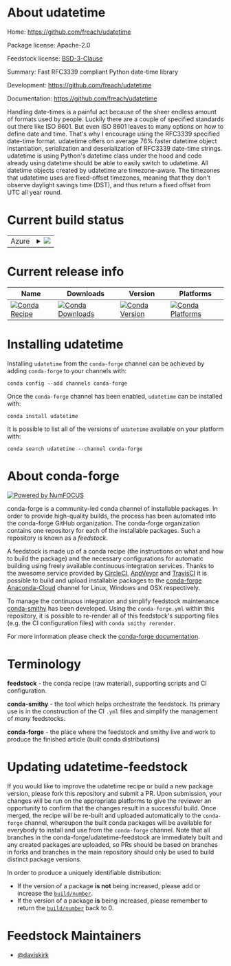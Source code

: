 About udatetime
===============

Home: https://github.com/freach/udatetime

Package license: Apache-2.0

Feedstock license: [BSD-3-Clause](https://github.com/conda-forge/udatetime-feedstock/blob/master/LICENSE.txt)

Summary: Fast RFC3339 compliant Python date-time library

Development: https://github.com/freach/udatetime

Documentation: https://github.com/freach/udatetime

Handling date-times is a painful act because of the sheer endless amount of formats used by people. Luckily there are a couple of specified standards out there like ISO 8601. But even ISO 8601 leaves to many options on how to define date and time. That\'s why I encourage using the RFC3339 specified date-time format.
udatetime offers on average 76% faster datetime object instantiation, serialization and deserialization of RFC3339 date-time strings. udatetime is using Python\'s datetime class under the hood and code already using datetime should be able to easily switch to udatetime. All datetime objects created by udatetime are timezone-aware. The timezones that udatetime uses are fixed-offset timezones, meaning that they don\'t observe daylight savings time (DST), and thus return a fixed offset from UTC all year round.


Current build status
====================


<table>
    
  <tr>
    <td>Azure</td>
    <td>
      <details>
        <summary>
          <a href="https://dev.azure.com/conda-forge/feedstock-builds/_build/latest?definitionId=2104&branchName=master">
            <img src="https://dev.azure.com/conda-forge/feedstock-builds/_apis/build/status/udatetime-feedstock?branchName=master">
          </a>
        </summary>
        <table>
          <thead><tr><th>Variant</th><th>Status</th></tr></thead>
          <tbody><tr>
              <td>linux_64_python3.6.____73_pypy</td>
              <td>
                <a href="https://dev.azure.com/conda-forge/feedstock-builds/_build/latest?definitionId=2104&branchName=master">
                  <img src="https://dev.azure.com/conda-forge/feedstock-builds/_apis/build/status/udatetime-feedstock?branchName=master&jobName=linux&configuration=linux_64_python3.6.____73_pypy" alt="variant">
                </a>
              </td>
            </tr><tr>
              <td>linux_64_python3.6.____cpython</td>
              <td>
                <a href="https://dev.azure.com/conda-forge/feedstock-builds/_build/latest?definitionId=2104&branchName=master">
                  <img src="https://dev.azure.com/conda-forge/feedstock-builds/_apis/build/status/udatetime-feedstock?branchName=master&jobName=linux&configuration=linux_64_python3.6.____cpython" alt="variant">
                </a>
              </td>
            </tr><tr>
              <td>linux_64_python3.7.____73_pypy</td>
              <td>
                <a href="https://dev.azure.com/conda-forge/feedstock-builds/_build/latest?definitionId=2104&branchName=master">
                  <img src="https://dev.azure.com/conda-forge/feedstock-builds/_apis/build/status/udatetime-feedstock?branchName=master&jobName=linux&configuration=linux_64_python3.7.____73_pypy" alt="variant">
                </a>
              </td>
            </tr><tr>
              <td>linux_64_python3.7.____cpython</td>
              <td>
                <a href="https://dev.azure.com/conda-forge/feedstock-builds/_build/latest?definitionId=2104&branchName=master">
                  <img src="https://dev.azure.com/conda-forge/feedstock-builds/_apis/build/status/udatetime-feedstock?branchName=master&jobName=linux&configuration=linux_64_python3.7.____cpython" alt="variant">
                </a>
              </td>
            </tr><tr>
              <td>linux_64_python3.8.____cpython</td>
              <td>
                <a href="https://dev.azure.com/conda-forge/feedstock-builds/_build/latest?definitionId=2104&branchName=master">
                  <img src="https://dev.azure.com/conda-forge/feedstock-builds/_apis/build/status/udatetime-feedstock?branchName=master&jobName=linux&configuration=linux_64_python3.8.____cpython" alt="variant">
                </a>
              </td>
            </tr><tr>
              <td>linux_64_python3.9.____cpython</td>
              <td>
                <a href="https://dev.azure.com/conda-forge/feedstock-builds/_build/latest?definitionId=2104&branchName=master">
                  <img src="https://dev.azure.com/conda-forge/feedstock-builds/_apis/build/status/udatetime-feedstock?branchName=master&jobName=linux&configuration=linux_64_python3.9.____cpython" alt="variant">
                </a>
              </td>
            </tr><tr>
              <td>osx_64_python3.6.____73_pypy</td>
              <td>
                <a href="https://dev.azure.com/conda-forge/feedstock-builds/_build/latest?definitionId=2104&branchName=master">
                  <img src="https://dev.azure.com/conda-forge/feedstock-builds/_apis/build/status/udatetime-feedstock?branchName=master&jobName=osx&configuration=osx_64_python3.6.____73_pypy" alt="variant">
                </a>
              </td>
            </tr><tr>
              <td>osx_64_python3.6.____cpython</td>
              <td>
                <a href="https://dev.azure.com/conda-forge/feedstock-builds/_build/latest?definitionId=2104&branchName=master">
                  <img src="https://dev.azure.com/conda-forge/feedstock-builds/_apis/build/status/udatetime-feedstock?branchName=master&jobName=osx&configuration=osx_64_python3.6.____cpython" alt="variant">
                </a>
              </td>
            </tr><tr>
              <td>osx_64_python3.7.____73_pypy</td>
              <td>
                <a href="https://dev.azure.com/conda-forge/feedstock-builds/_build/latest?definitionId=2104&branchName=master">
                  <img src="https://dev.azure.com/conda-forge/feedstock-builds/_apis/build/status/udatetime-feedstock?branchName=master&jobName=osx&configuration=osx_64_python3.7.____73_pypy" alt="variant">
                </a>
              </td>
            </tr><tr>
              <td>osx_64_python3.7.____cpython</td>
              <td>
                <a href="https://dev.azure.com/conda-forge/feedstock-builds/_build/latest?definitionId=2104&branchName=master">
                  <img src="https://dev.azure.com/conda-forge/feedstock-builds/_apis/build/status/udatetime-feedstock?branchName=master&jobName=osx&configuration=osx_64_python3.7.____cpython" alt="variant">
                </a>
              </td>
            </tr><tr>
              <td>osx_64_python3.8.____cpython</td>
              <td>
                <a href="https://dev.azure.com/conda-forge/feedstock-builds/_build/latest?definitionId=2104&branchName=master">
                  <img src="https://dev.azure.com/conda-forge/feedstock-builds/_apis/build/status/udatetime-feedstock?branchName=master&jobName=osx&configuration=osx_64_python3.8.____cpython" alt="variant">
                </a>
              </td>
            </tr><tr>
              <td>osx_64_python3.9.____cpython</td>
              <td>
                <a href="https://dev.azure.com/conda-forge/feedstock-builds/_build/latest?definitionId=2104&branchName=master">
                  <img src="https://dev.azure.com/conda-forge/feedstock-builds/_apis/build/status/udatetime-feedstock?branchName=master&jobName=osx&configuration=osx_64_python3.9.____cpython" alt="variant">
                </a>
              </td>
            </tr>
          </tbody>
        </table>
      </details>
    </td>
  </tr>
</table>

Current release info
====================

| Name | Downloads | Version | Platforms |
| --- | --- | --- | --- |
| [![Conda Recipe](https://img.shields.io/badge/recipe-udatetime-green.svg)](https://anaconda.org/conda-forge/udatetime) | [![Conda Downloads](https://img.shields.io/conda/dn/conda-forge/udatetime.svg)](https://anaconda.org/conda-forge/udatetime) | [![Conda Version](https://img.shields.io/conda/vn/conda-forge/udatetime.svg)](https://anaconda.org/conda-forge/udatetime) | [![Conda Platforms](https://img.shields.io/conda/pn/conda-forge/udatetime.svg)](https://anaconda.org/conda-forge/udatetime) |

Installing udatetime
====================

Installing `udatetime` from the `conda-forge` channel can be achieved by adding `conda-forge` to your channels with:

```
conda config --add channels conda-forge
```

Once the `conda-forge` channel has been enabled, `udatetime` can be installed with:

```
conda install udatetime
```

It is possible to list all of the versions of `udatetime` available on your platform with:

```
conda search udatetime --channel conda-forge
```


About conda-forge
=================

[![Powered by NumFOCUS](https://img.shields.io/badge/powered%20by-NumFOCUS-orange.svg?style=flat&colorA=E1523D&colorB=007D8A)](http://numfocus.org)

conda-forge is a community-led conda channel of installable packages.
In order to provide high-quality builds, the process has been automated into the
conda-forge GitHub organization. The conda-forge organization contains one repository
for each of the installable packages. Such a repository is known as a *feedstock*.

A feedstock is made up of a conda recipe (the instructions on what and how to build
the package) and the necessary configurations for automatic building using freely
available continuous integration services. Thanks to the awesome service provided by
[CircleCI](https://circleci.com/), [AppVeyor](https://www.appveyor.com/)
and [TravisCI](https://travis-ci.com/) it is possible to build and upload installable
packages to the [conda-forge](https://anaconda.org/conda-forge)
[Anaconda-Cloud](https://anaconda.org/) channel for Linux, Windows and OSX respectively.

To manage the continuous integration and simplify feedstock maintenance
[conda-smithy](https://github.com/conda-forge/conda-smithy) has been developed.
Using the ``conda-forge.yml`` within this repository, it is possible to re-render all of
this feedstock's supporting files (e.g. the CI configuration files) with ``conda smithy rerender``.

For more information please check the [conda-forge documentation](https://conda-forge.org/docs/).

Terminology
===========

**feedstock** - the conda recipe (raw material), supporting scripts and CI configuration.

**conda-smithy** - the tool which helps orchestrate the feedstock.
                   Its primary use is in the construction of the CI ``.yml`` files
                   and simplify the management of *many* feedstocks.

**conda-forge** - the place where the feedstock and smithy live and work to
                  produce the finished article (built conda distributions)


Updating udatetime-feedstock
============================

If you would like to improve the udatetime recipe or build a new
package version, please fork this repository and submit a PR. Upon submission,
your changes will be run on the appropriate platforms to give the reviewer an
opportunity to confirm that the changes result in a successful build. Once
merged, the recipe will be re-built and uploaded automatically to the
`conda-forge` channel, whereupon the built conda packages will be available for
everybody to install and use from the `conda-forge` channel.
Note that all branches in the conda-forge/udatetime-feedstock are
immediately built and any created packages are uploaded, so PRs should be based
on branches in forks and branches in the main repository should only be used to
build distinct package versions.

In order to produce a uniquely identifiable distribution:
 * If the version of a package **is not** being increased, please add or increase
   the [``build/number``](https://conda.io/docs/user-guide/tasks/build-packages/define-metadata.html#build-number-and-string).
 * If the version of a package **is** being increased, please remember to return
   the [``build/number``](https://conda.io/docs/user-guide/tasks/build-packages/define-metadata.html#build-number-and-string)
   back to 0.

Feedstock Maintainers
=====================

* [@daviskirk](https://github.com/daviskirk/)

